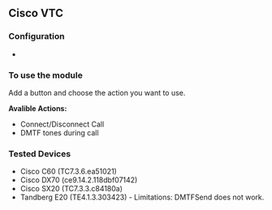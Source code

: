 ## Cisco VTC

### Configuration
*

### To use the module
Add a button and choose the action you want to use.

**Avalible Actions:**
* Connect/Disconnect Call
* DMTF tones during call

### Tested Devices
* Cisco C60 (TC7.3.6.ea51021)
* Cisco DX70 (ce9.14.2.118dbf07142)
* Cisco SX20 (TC7.3.3.c84180a)
* Tandberg E20 (TE4.1.3.303423) - Limitations: DMTFSend does not work.
